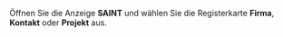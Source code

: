 <!-- markdownlint-disable-file MD041 -->
Öffnen Sie die Anzeige **SAINT** und wählen Sie die Registerkarte **Firma**, **Kontakt** oder **Projekt** aus.
